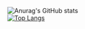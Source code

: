 ![Anurag's GitHub stats](https://github-readme-stats.vercel.app/api?username=Top-Slayer&show_icons=true&theme=tokyonight)
<br>
[![Top Langs](https://github-readme-stats.vercel.app/api/top-langs/?username=Top-Slayer&layout=donut-vertical)](https://github.com/anuraghazra/github-readme-stats)
